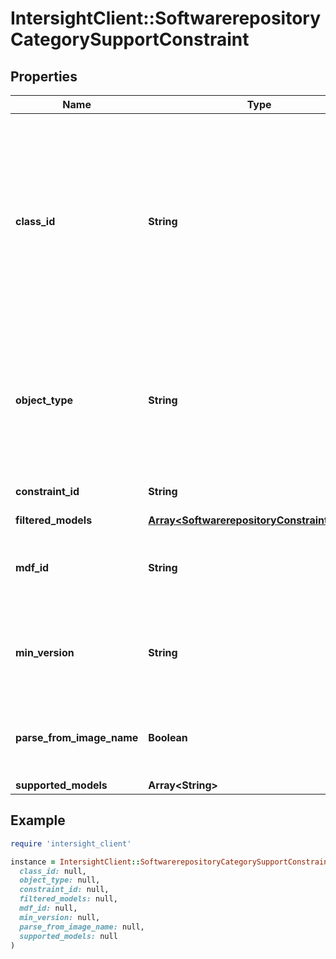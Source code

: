 # IntersightClient::SoftwarerepositoryCategorySupportConstraint

## Properties

| Name | Type | Description | Notes |
| ---- | ---- | ----------- | ----- |
| **class_id** | **String** | The fully-qualified name of the instantiated, concrete type. This property is used as a discriminator to identify the type of the payload when marshaling and unmarshaling data. | [default to &#39;softwarerepository.CategorySupportConstraint&#39;] |
| **object_type** | **String** | The fully-qualified name of the instantiated, concrete type. The value should be the same as the &#39;ClassId&#39; property. | [default to &#39;softwarerepository.CategorySupportConstraint&#39;] |
| **constraint_id** | **String** | Identifier for this managed object. | [optional] |
| **filtered_models** | [**Array&lt;SoftwarerepositoryConstraintModels&gt;**](SoftwarerepositoryConstraintModels.md) |  | [optional] |
| **mdf_id** | **String** | Cisco software repository image category identifier. | [optional] |
| **min_version** | **String** | Minimum image version from where the models can be supported. | [optional] |
| **parse_from_image_name** | **Boolean** | Fields which tells if the constraint is based on image name parsing. | [optional] |
| **supported_models** | **Array&lt;String&gt;** |  | [optional] |

## Example

```ruby
require 'intersight_client'

instance = IntersightClient::SoftwarerepositoryCategorySupportConstraint.new(
  class_id: null,
  object_type: null,
  constraint_id: null,
  filtered_models: null,
  mdf_id: null,
  min_version: null,
  parse_from_image_name: null,
  supported_models: null
)
```


